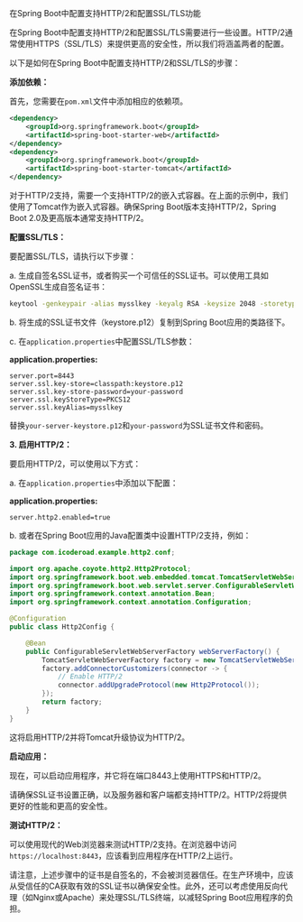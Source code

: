 在Spring Boot中配置支持HTTP/2和配置SSL/TLS功能

在Spring Boot中配置支持HTTP/2和配置SSL/TLS需要进行一些设置。HTTP/2通常使用HTTPS（SSL/TLS）来提供更高的安全性，所以我们将涵盖两者的配置。

以下是如何在Spring Boot中配置支持HTTP/2和SSL/TLS的步骤：

**添加依赖：**

首先，您需要在`pom.xml`文件中添加相应的依赖项。

```xml
<dependency>
    <groupId>org.springframework.boot</groupId>
    <artifactId>spring-boot-starter-web</artifactId>
</dependency>
<dependency>
    <groupId>org.springframework.boot</groupId>
    <artifactId>spring-boot-starter-tomcat</artifactId>
</dependency>
```

对于HTTP/2支持，需要一个支持HTTP/2的嵌入式容器。在上面的示例中，我们使用了Tomcat作为嵌入式容器。确保Spring Boot版本支持HTTP/2，Spring Boot 2.0及更高版本通常支持HTTP/2。

**配置SSL/TLS：**

要配置SSL/TLS，请执行以下步骤：

a. 生成自签名SSL证书，或者购买一个可信任的SSL证书。可以使用工具如OpenSSL生成自签名证书：

```bash
keytool -genkeypair -alias mysslkey -keyalg RSA -keysize 2048 -storetype PKCS12 -keystore keystore.p12 -validity 3650
```

b. 将生成的SSL证书文件（keystore.p12）复制到Spring Boot应用的类路径下。

c. 在`application.properties`中配置SSL/TLS参数：

**application.properties:**

```properties
server.port=8443
server.ssl.key-store=classpath:keystore.p12
server.ssl.key-store-password=your-password
server.ssl.keyStoreType=PKCS12
server.ssl.keyAlias=mysslkey
```

替换`your-server-keystore.p12`和`your-password`为SSL证书文件和密码。

**3. 启用HTTP/2：**

要启用HTTP/2，可以使用以下方式：

a. 在`application.properties`中添加以下配置：

**application.properties:**

```properties
server.http2.enabled=true
```

b. 或者在Spring Boot应用的Java配置类中设置HTTP/2支持，例如：

```java
package com.icoderoad.example.http2.conf;

import org.apache.coyote.http2.Http2Protocol;
import org.springframework.boot.web.embedded.tomcat.TomcatServletWebServerFactory;
import org.springframework.boot.web.servlet.server.ConfigurableServletWebServerFactory;
import org.springframework.context.annotation.Bean;
import org.springframework.context.annotation.Configuration;

@Configuration
public class Http2Config {

    @Bean
    public ConfigurableServletWebServerFactory webServerFactory() {
        TomcatServletWebServerFactory factory = new TomcatServletWebServerFactory();
        factory.addConnectorCustomizers(connector -> {
            // Enable HTTP/2
            connector.addUpgradeProtocol(new Http2Protocol());
        });
        return factory;
    }
}
```

这将启用HTTP/2并将Tomcat升级协议为HTTP/2。

**启动应用：**

现在，可以启动应用程序，并它将在端口8443上使用HTTPS和HTTP/2。

请确保SSL证书设置正确，以及服务器和客户端都支持HTTP/2。HTTP/2将提供更好的性能和更高的安全性。

**测试HTTP/2：**

可以使用现代的Web浏览器来测试HTTP/2支持。在浏览器中访问`https://localhost:8443`，应该看到应用程序在HTTP/2上运行。

请注意，上述步骤中的证书是自签名的，不会被浏览器信任。在生产环境中，应该从受信任的CA获取有效的SSL证书以确保安全性。此外，还可以考虑使用反向代理（如Nginx或Apache）来处理SSL/TLS终端，以减轻Spring Boot应用程序的负担。